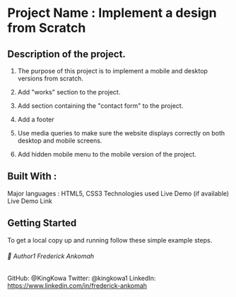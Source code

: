 # Project Name : Implement a design from Scratch

## Description of the project.

1. The purpose of this project is to implement a mobile and desktop versions from scratch.

2. Add "works" section to the project.

3. Add section containing the "contact form" to the project.

4. Add a footer

4. Use media queries to make sure the website displays correctly on both desktop and mobile screens.

5. Add hidden mobile menu to the mobile version of the project.

## Built With : 
Major languages : HTML5, CSS3 
Technologies used
Live Demo (if available)
Live Demo Link 

## Getting Started


To get a local copy up and running follow these simple example steps.


###### 👤 Author1 Frederick Ankomah

GitHub: @KingKowa
Twitter: @kingkowa1
LinkedIn: https://www.linkedin.com/in/frederick-ankomah


